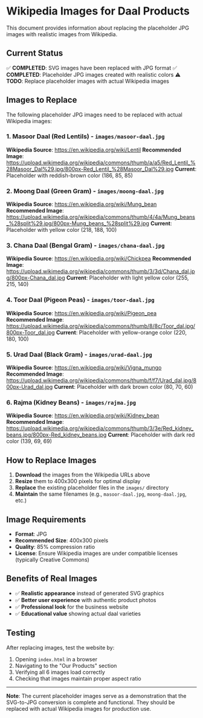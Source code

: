 # Wikipedia Images for Daal Products

This document provides information about replacing the placeholder JPG images with realistic images from Wikipedia.

## Current Status

✅ **COMPLETED**: SVG images have been replaced with JPG format
✅ **COMPLETED**: Placeholder JPG images created with realistic colors
⚠️ **TODO**: Replace placeholder images with actual Wikipedia images

## Images to Replace

The following placeholder JPG images need to be replaced with actual Wikipedia images:

### 1. Masoor Daal (Red Lentils) - `images/masoor-daal.jpg`
**Wikipedia Source**: https://en.wikipedia.org/wiki/Lentil
**Recommended Image**: https://upload.wikimedia.org/wikipedia/commons/thumb/a/a5/Red_Lentil_%28Masoor_Dal%29.jpg/800px-Red_Lentil_%28Masoor_Dal%29.jpg
**Current**: Placeholder with reddish-brown color (186, 85, 85)

### 2. Moong Daal (Green Gram) - `images/moong-daal.jpg`
**Wikipedia Source**: https://en.wikipedia.org/wiki/Mung_bean
**Recommended Image**: https://upload.wikimedia.org/wikipedia/commons/thumb/4/4a/Mung_beans_%28split%29.jpg/800px-Mung_beans_%28split%29.jpg
**Current**: Placeholder with yellow color (218, 188, 100)

### 3. Chana Daal (Bengal Gram) - `images/chana-daal.jpg`
**Wikipedia Source**: https://en.wikipedia.org/wiki/Chickpea
**Recommended Image**: https://upload.wikimedia.org/wikipedia/commons/thumb/3/3d/Chana_dal.jpg/800px-Chana_dal.jpg
**Current**: Placeholder with light yellow color (255, 215, 140)

### 4. Toor Daal (Pigeon Peas) - `images/toor-daal.jpg`
**Wikipedia Source**: https://en.wikipedia.org/wiki/Pigeon_pea
**Recommended Image**: https://upload.wikimedia.org/wikipedia/commons/thumb/8/8c/Toor_dal.jpg/800px-Toor_dal.jpg
**Current**: Placeholder with yellow-orange color (220, 180, 100)

### 5. Urad Daal (Black Gram) - `images/urad-daal.jpg`
**Wikipedia Source**: https://en.wikipedia.org/wiki/Vigna_mungo
**Recommended Image**: https://upload.wikimedia.org/wikipedia/commons/thumb/f/f7/Urad_dal.jpg/800px-Urad_dal.jpg
**Current**: Placeholder with dark brown color (80, 70, 60)

### 6. Rajma (Kidney Beans) - `images/rajma.jpg`
**Wikipedia Source**: https://en.wikipedia.org/wiki/Kidney_bean
**Recommended Image**: https://upload.wikimedia.org/wikipedia/commons/thumb/3/3e/Red_kidney_beans.jpg/800px-Red_kidney_beans.jpg
**Current**: Placeholder with dark red color (139, 69, 69)

## How to Replace Images

1. **Download** the images from the Wikipedia URLs above
2. **Resize** them to 400x300 pixels for optimal display
3. **Replace** the existing placeholder files in the `images/` directory
4. **Maintain** the same filenames (e.g., `masoor-daal.jpg`, `moong-daal.jpg`, etc.)

## Image Requirements

- **Format**: JPG
- **Recommended Size**: 400x300 pixels
- **Quality**: 85% compression ratio
- **License**: Ensure Wikipedia images are under compatible licenses (typically Creative Commons)

## Benefits of Real Images

- ✅ **Realistic appearance** instead of generated SVG graphics
- ✅ **Better user experience** with authentic product photos
- ✅ **Professional look** for the business website
- ✅ **Educational value** showing actual daal varieties

## Testing

After replacing images, test the website by:
1. Opening `index.html` in a browser
2. Navigating to the "Our Products" section
3. Verifying all 6 images load correctly
4. Checking that images maintain proper aspect ratio

---

**Note**: The current placeholder images serve as a demonstration that the SVG-to-JPG conversion is complete and functional. They should be replaced with actual Wikipedia images for production use.